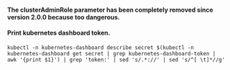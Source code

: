 #### The clusterAdminRole parameter has been completely removed since version 2.0.0 because too dangerous.

#### Print kubernetes dashboard token.

```hcl
kubectl -n kubernetes-dashboard describe secret $(kubectl -n kubernetes-dashboard get secret | grep kubernetes-dashboard-token | awk '{print $1}') | grep 'token:' | sed 's/.*://' | sed 's/^[ \t]*//g'
```